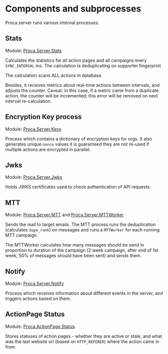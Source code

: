 # Components and subprocesses

Proca server runs various internal processes.

## Stats

Module: [Proca.Server.Stats](Proca.Server.Stats.html)

Calculates the statistics for all action pages and all campaigns every `SYNC_INTERVAL` ms.
The calculation is deduplicating on supporter fingerprint

The calculation scans ALL actions in database.

Besides, it receives metrics about real-time actions between intervals, and adjusts the counter. Caveat: in this case, if a metric came from a duplicate action, the counter will be incremented; this error will be removed on next interval re-calculation.


## Encryption Key process
Module: [Proca.Server.Keys](Proca.Server.Keys.html)

Process which contains a dictionary of encryption keys for orgs. It also generates unique `nonce` values it is guaranteed they are not re-used if multiple actions are encrypted in parallel.

## Jwks 

Module: [Proca.Server.Jwks](Proca.Server.Jwks.html)

Holds JWKS certificates used to check authentication of API requests.


## MTT 

Module: [Proca.Server.MTT](Proca.Server.MTT.html) and [Proca.Server.MTTWorker](Proca.Server.MTTWorker.html)

Sends the mail to target emails. The MTT process runs the deduplication (calculates `dupe_rank`) on messages and runs a `MTTWorker` for each running MTT campaign.

The MTTWorker calculates how many messages should be send in proportion to duration of the campaign (2 week campaign, after end of 1st week, 50% of messages should have been sent) and sends them.


## Notify

Module: [Proca.Server.Notify](Proca.Server.Notify.html)

Process which receives information about different events in the server, and triggers actions based on them.

## ActionPage Status

Module: [Proca.ActionPage.Status](Proca.ActionPage.Status.html).

Stores statuses of action pages - whether they are active or stale, and what was
the last website url (based on `HTTP_REFERER`) where the action came in from.
